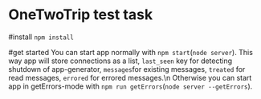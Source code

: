 # OneTwoTrip test task

#install
`npm install`

#get started
You can start app normally with `npm start`(`node server`). This way app will store connections as a list, `last_seen` key for detecting shutdown of app-generator, `messages`for existing messages, `treated` for read messages, `errored` for errored messages.\n
Otherwise you can start app in getErrors-mode with `npm run getErrors`(`node server --getErrors`).
